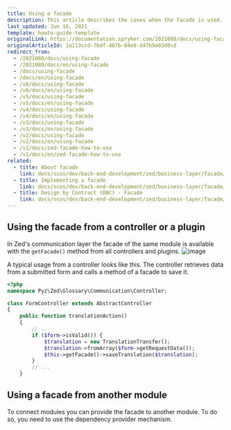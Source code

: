 ```yaml
---
title: Using a facade
description: This article describes the cases when the facade is used.
last_updated: Jun 16, 2021
template: howto-guide-template
originalLink: https://documentation.spryker.com/2021080/docs/using-facade
originalArticleId: 1a113ccd-7bdf-467b-84e0-d47b9a03d0cd
redirect_from:
  - /2021080/docs/using-facade
  - /2021080/docs/en/using-facade
  - /docs/using-facade
  - /docs/en/using-facade
  - /v6/docs/using-facade
  - /v6/docs/en/using-facade
  - /v5/docs/using-facade
  - /v5/docs/en/using-facade
  - /v4/docs/using-facade
  - /v4/docs/en/using-facade
  - /v3/docs/using-facade
  - /v3/docs/en/using-facade
  - /v2/docs/using-facade
  - /v2/docs/en/using-facade
  - /v1/docs/zed-facade-how-to-use
  - /v1/docs/en/zed-facade-how-to-use
related:
  - title: About facade
    link: docs/scos/dev/back-end-development/zed/business-layer/facade/facade.html
  - title: Implementing a facade
    link: docs/scos/dev/back-end-development/zed/business-layer/facade/implementing-a-facade.html
  - title: Design by Contract (DBC) - Facade
    link: docs/scos/dev/back-end-development/zed/business-layer/facade/design-by-contract-dbc-facade.html
---
```


## Using the facade from a controller or a plugin

In Zed's communication layer the facade of the same module is available with the `getFacade()` method from all controllers and plugins.
![image](https://spryker.s3.eu-central-1.amazonaws.com/docs/Developer+Guide/Zed/Business+Layer/How+to+Use+a+Facade/how-to-use-a-facade-from-the-same-bundle.png) 

A typical usage from a controller looks like this. The controller retrieves data from a submitted form and calls a method of a facade to save it.

```php
<?php
namespace Pyz\Zed\Glossary\Communication\Controller;

class FormController extends AbstractController
{
    public function translationAction()
    {
        // ...
        if ($form->isValid()) {
            $translation = new TranslationTransfer();
            $translation->fromArray($form->getRequestData());
            $this->getFacade()->saveTranslation($translation);
        }
        // ...
    } 
```

## Using a facade from another module

To connect modules you can provide the facade to another module. To do so, you need to use the dependency provider mechanism.
